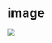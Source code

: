 # image
![](https://raw.githubusercontent.com/Diumo/image/master/img/%E7%BE%8E%E7%9C%89%E5%93%92.gif)

